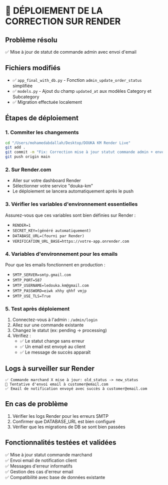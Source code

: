 # 🚀 DÉPLOIEMENT DE LA CORRECTION SUR RENDER

## Problème résolu
✅ Mise à jour de statut de commande admin avec envoi d'email

## Fichiers modifiés
- ✅ `app_final_with_db.py` - Fonction `admin_update_order_status` simplifiée
- ✅ `models.py` - Ajout du champ `updated_at` aux modèles Category et Subcategory
- ✅ Migration effectuée localement

## Étapes de déploiement

### 1. Commiter les changements
```bash
cd "/Users/mohamedabdallah/Desktop/DOUKA KM Render Live"
git add .
git commit -m "Fix: Correction mise à jour statut commande admin + envoi email"
git push origin main
```

### 2. Sur Render.com
- Aller sur votre dashboard Render
- Sélectionner votre service "douka-km"
- Le déploiement se lancera automatiquement après le push

### 3. Vérifier les variables d'environnement essentielles
Assurez-vous que ces variables sont bien définies sur Render :
- `RENDER=1`
- `SECRET_KEY=(généré automatiquement)`
- `DATABASE_URL=(fourni par Render)`
- `VERIFICATION_URL_BASE=https://votre-app.onrender.com`

### 4. Variables d'environnement pour les emails
Pour que les emails fonctionnent en production :
- `SMTP_SERVER=smtp.gmail.com`
- `SMTP_PORT=587`
- `SMTP_USERNAME=ledouka.km@gmail.com`
- `SMTP_PASSWORD=eiwk xhhy qhhf vmjp`
- `SMTP_USE_TLS=True`

### 5. Test après déploiement
1. Connectez-vous à l'admin : `/admin/login`
2. Allez sur une commande existante
3. Changez le statut (ex: pending → processing)
4. Vérifiez :
   - ✅ Le statut change sans erreur
   - ✅ Un email est envoyé au client
   - ✅ Le message de succès apparaît

## Logs à surveiller sur Render
```
✅ Commande marchand X mise à jour: old_status -> new_status
📧 Tentative d'envoi email à customer@email.com
✅ Email de notification envoyé avec succès à customer@email.com
```

## En cas de problème
1. Vérifier les logs Render pour les erreurs SMTP
2. Confirmer que DATABASE_URL est bien configuré  
3. Vérifier que les migrations de DB se sont bien passées

## Fonctionnalités testées et validées
✅ Mise à jour statut commande marchand  
✅ Envoi email de notification client  
✅ Messages d'erreur informatifs  
✅ Gestion des cas d'erreur email  
✅ Compatibilité avec base de données existante
